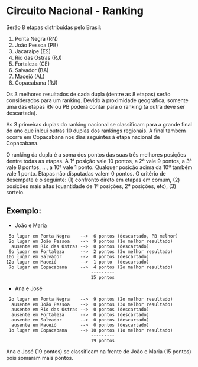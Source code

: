 # Circuito Nacional - Ranking

Serão 8 etapas distribuídas pelo Brasil:

1. Ponta Negra (RN)
2. João Pessoa (PB)
3. Jacaraípe (ES)
4. Rio das Ostras (RJ)
5. Fortaleza (CE)
6. Salvador (BA)
7. Maceió (AL)
8. Copacabana (RJ)

Os 3 melhores resultados de cada dupla (dentre as 8 etapas) serão considerados para um ranking.
Devido à proximidade geográfica, somente uma das etapas RN ou PB poderá contar para o ranking (a outra deve ser descartada).

As 3 primeiras duplas do ranking nacional se classificam para a grande final do ano que inlcui outras 10 duplas dos rankings regionais.
A final também ocorre em Copacabana nos dias seguintes à etapa nacional de Copacabana.

O ranking da dupla é a soma dos pontos das suas três melhores posições dentre todas as etapas.
A 1ª posição vale 10 pontos, a 2ª vale 9 pontos, a 3ª vale 8 pontos, ..., a 10ª vale 1 ponto.
Qualquer posição acima da 10ª também vale 1 ponto.
Etapas não disputadas valem 0 pontos.
O critério de desempate é o seguinte: (1) confronto direto em etapas em comum, (2) posições mais altas (quantidade de 1ª posições, 2ª posições, etc), (3) sorteio.


## Exemplo:

- João e Maria

```
 5o lugar em Ponta Negra    -->  6 pontos (descartado, PB melhor)
 2o lugar em João Pessoa    -->  9 pontos (1o melhor resultado)
  ausente em Rio das Ostras -->  0 pontos (descartado)
 9o lugar em Fortaleza      -->  2 pontos (3o melhor resultado)
10o lugar em Salvador       -->  0 pontos (descartado)
12o lugar em Maceió         -->  1 ponto  (descartado)
 7o lugar em Copacabana     -->  4 pontos (2o melhor resultado)
                                ---------
                                15 pontos
```

- Ana e José

```
 2o lugar em Ponta Negra    -->  9 pontos (2o melhor resultado)
  ausente em João Pessoa    -->  0 pontos (3o melhor resultado)
  ausente em Rio das Ostras -->  0 pontos (descartado)
  ausente em Fortaleza      -->  0 pontos (descartado)
  ausente em Salvador       -->  0 pontos (descartado)
  ausente em Maceió         -->  0 pontos (descartado)
 1o lugar em Copacabana     --> 10 pontos (1o melhor resultado)
                                ---------
                                19 pontos
```

Ana e José (19 pontos) se classificam na frente de João e Maria (15 pontos) pois somaram mais pontos.
